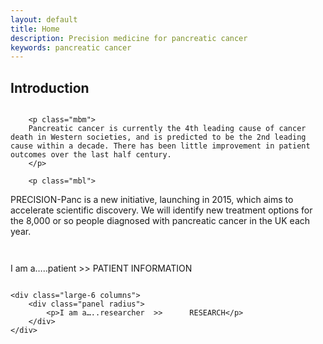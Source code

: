 ```yaml
---
layout: default
title: Home
description: Precision medicine for pancreatic cancer
keywords: pancreatic cancer
---
```


<h2 class="mvl">Introduction</h2>


<div class="row">
	<div class="medium-9 large-7 small-centered column">
		
		<p class="mbm">
        Pancreatic cancer is currently the 4th leading cause of cancer death in Western societies, and is predicted to be the 2nd leading cause within a decade. There has been little improvement in patient outcomes over the last half century.
        </p>

		<p class="mbl">
PRECISION-Panc is a new initiative, launching in 2015, which aims to accelerate scientific discovery. We will identify new treatment options for the 8,000 or so people diagnosed with pancreatic cancer in the UK each year.          
        </p>
	</div>
</div>


<div class="row"> 
	<div class="large-6 columns">
		<div class="panel radius">
			<p>I am a…..patient	>>		PATIENT INFORMATION</p>
		</div>
	</div>

	<div class="large-6 columns">
        <div class="panel radius">
			<p>I am a…..researcher	>>		RESEARCH</p>
		</div>
    </div>

</div>
